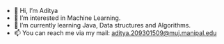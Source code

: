 - 👋 Hi, I’m Aditya
- 👀 I’m interested in Machine Learning.
- 🌱 I’m currently learning Java, Data structures and Algorithms.
- 📫 You can reach me via my mail: aditya.209301509@muj.manipal.edu

<!---
adi907/adi907 is a ✨ special ✨ repository because its `README.md` (this file) appears on your GitHub profile.
You can click the Preview link to take a look at your changes.
--->
